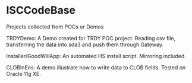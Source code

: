 # ISCCodeBase
Projects collected from POCs or Demos


TRDYDemo: A Demo created for TRDY POC project. Reading csv file, transferring the data into sda3 and push them through Gateway. 

Installer/GoodWillApp: An automated HS install script. Mirroring included.

CLOBInEns: A demo illustrate how to write data to CLOB fields. Tested on Oracle 11g XE.
